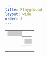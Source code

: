 ```yaml
---
title: Playground
layout: wide
order: 3
---
```

<style>
.row, .post, .post-content {
   height: 100%;
}

table {
  width: 100%;
  height: 100%;
  table-layout: fixed;
}

table td {
   width: 50%;
   vertical-align: top;
}

#editor-wrapper, .console {
   outline: none;
   border: none;
   padding: 0.5rem;
   background: rgba(0,0,0,0.2);
   width: 100%;
   height: 100%;
   resize: none;
   font-family: monospace;
   font-size: 0.8rem;
   line-height: 1.4;
   white-space: pre;
}

#editor-wrapper {
   position: relative;
}

#editor {
   position: absolute;
   top: 0;
   right: 0;
   bottom: 0;
   left: 0;
   background: unset;
}

.ace_gutter {
   background: rgba(255,255,255,0.05) !important;
}

.ace_tag-open, .ace_tag-close, .ace_end-tag-open {
   color: var(--text-color) !important;
}

.ace_tag-name {
   color: #5a9cd8 !important;
}

.ace_attribute-name {
   color: #9fdcfe !important;
}

.ace_attribute-equals {
   color: #d4d4d4 !important;
}

.ace_attribute-value {
   color: #cd9177 !important;
}

.console {
   --system-red: rgb(255, 69, 58);
   --system-yellow: rgb(255, 214, 10);
   --system-blue: rgb(10, 132, 255);
   overflow: scroll;
}

span.info {
   color: var(--system-blue);
}

span.warning {
   color: var(--system-yellow);
}

span.error {
   color: var(--system-red);
}

.post x3d-canvas {
   width: 100%;
   height: 100%;
   aspect-ratio: unset;
}
</style>

<table>
   <tr>
      <td>
         <div id="editor-wrapper"><div id="editor"></div></div>
      </td>
      <td>
         <table>
            <tr>
               <td><x3d-canvas splashScreen="false"></x3d-canvas></td>
            </tr>
            <tr>
               <td><div class="console"></div></td>
            </tr>
         </table>
      </td>
   </tr>
</table>

<pre style="display:none">
<script>
(function ()
{
   function output (log, classes)
   {
      return function ()
      {
         log .apply (this, arguments);

         const
            text    = Array .prototype .slice .call (arguments) .join ("") + "\n",
            element = $("<span></span>") .addClass (classes) .text (text);

         $(".console") .append (element);
         element [0] .scrollIntoView (false);
      }
   }

   console .log     = output (console .log,     "log");
   console .info    = output (console .info,    "info");
   console .warning = output (console .warning, "warning");
   console .error   = output (console .error,   "error");
   console .debug   = output (console .debug,   "debug");
})();
</script>

<script src="https://create3000.github.io/code/x_ite/latest/x_ite.js"></script>
<script src="https://cdnjs.cloudflare.com/ajax/libs/ace/1.13.1/ace.min.js"></script>

<script>
ace .config .set ("basePath", "https://cdnjs.cloudflare.com/ajax/libs/ace/1.13.1/");

const editor = ace .edit ("editor");

editor .setTheme ("ace/theme/monokai");
editor .session .setOptions ({ tabSize: 2, useSoftTabs: true });
editor .session .setMode ("ace/mode/xml");

editor .getSession () .on ("change", function ()
{
   const url = "data:," + editor .getSession () .getValue ();

   X3D .getBrowser () .loadURL (new X3D .MFString (url)) .catch (Function .prototype);
});

const box = `<X3D profile='Full' version='4.0'>
   <Scene>
      <Shape>
         <Appearance>
            <Material diffuseColor='0 0.5 1'></Material>
         </Appearance>
         <Box></Box>
      </Shape>
   </Scene>
</X3D>
`;

editor .setValue (box .replace (/ {3}/g, "  "), -1);
editor .getSession () .setUndoManager (new ace .UndoManager ());
</script>
</pre>
